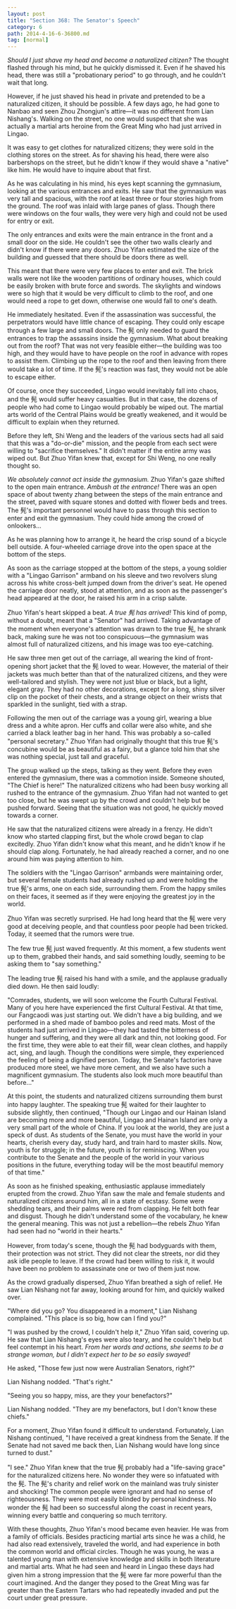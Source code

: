 ```yaml
---
layout: post
title: "Section 368: The Senator's Speech"
category: 6
path: 2014-4-16-6-36800.md
tag: [normal]
---
```


*Should I just shave my head and become a naturalized citizen?* The thought flashed through his mind, but he quickly dismissed it. Even if he shaved his head, there was still a "probationary period" to go through, and he couldn't wait that long.

However, if he just shaved his head in private and pretended to be a naturalized citizen, it should be possible. A few days ago, he had gone to Nanbao and seen Zhou Zhongjun's attire—it was no different from Lian Nishang's. Walking on the street, no one would suspect that she was actually a martial arts heroine from the Great Ming who had just arrived in Lingao.

It was easy to get clothes for naturalized citizens; they were sold in the clothing stores on the street. As for shaving his head, there were also barbershops on the street, but he didn't know if they would shave a "native" like him. He would have to inquire about that first.

As he was calculating in his mind, his eyes kept scanning the gymnasium, looking at the various entrances and exits. He saw that the gymnasium was very tall and spacious, with the roof at least three or four stories high from the ground. The roof was inlaid with large panes of glass. Though there were windows on the four walls, they were very high and could not be used for entry or exit.

The only entrances and exits were the main entrance in the front and a small door on the side. He couldn't see the other two walls clearly and didn't know if there were any doors. Zhuo Yifan estimated the size of the building and guessed that there should be doors there as well.

This meant that there were very few places to enter and exit. The brick walls were not like the wooden partitions of ordinary houses, which could be easily broken with brute force and swords. The skylights and windows were so high that it would be very difficult to climb to the roof, and one would need a rope to get down, otherwise one would fall to one's death.

He immediately hesitated. Even if the assassination was successful, the perpetrators would have little chance of escaping. They could only escape through a few large and small doors. The 髡 only needed to guard the entrances to trap the assassins inside the gymnasium. What about breaking out from the roof? That was not very feasible either—the building was too high, and they would have to have people on the roof in advance with ropes to assist them. Climbing up the rope to the roof and then leaving from there would take a lot of time. If the 髡's reaction was fast, they would not be able to escape either.

Of course, once they succeeded, Lingao would inevitably fall into chaos, and the 髡 would suffer heavy casualties. But in that case, the dozens of people who had come to Lingao would probably be wiped out. The martial arts world of the Central Plains would be greatly weakened, and it would be difficult to explain when they returned.

Before they left, Shi Weng and the leaders of the various sects had all said that this was a "do-or-die" mission, and the people from each sect were willing to "sacrifice themselves." It didn't matter if the entire army was wiped out. But Zhuo Yifan knew that, except for Shi Weng, no one really thought so.

*We absolutely cannot act inside the gymnasium.* Zhuo Yifan's gaze shifted to the open main entrance. *Ambush at the entrance!* There was an open space of about twenty zhang between the steps of the main entrance and the street, paved with square stones and dotted with flower beds and trees. The 髡's important personnel would have to pass through this section to enter and exit the gymnasium. They could hide among the crowd of onlookers...

As he was planning how to arrange it, he heard the crisp sound of a bicycle bell outside. A four-wheeled carriage drove into the open space at the bottom of the steps.

As soon as the carriage stopped at the bottom of the steps, a young soldier with a "Lingao Garrison" armband on his sleeve and two revolvers slung across his white cross-belt jumped down from the driver's seat. He opened the carriage door neatly, stood at attention, and as soon as the passenger's head appeared at the door, he raised his arm in a crisp salute.

Zhuo Yifan's heart skipped a beat. *A true 髡 has arrived!* This kind of pomp, without a doubt, meant that a "Senator" had arrived. Taking advantage of the moment when everyone's attention was drawn to the true 髡, he shrank back, making sure he was not too conspicuous—the gymnasium was almost full of naturalized citizens, and his image was too eye-catching.

He saw three men get out of the carriage, all wearing the kind of front-opening short jacket that the 髡 loved to wear. However, the material of their jackets was much better than that of the naturalized citizens, and they were well-tailored and stylish. They were not just blue or black, but a light, elegant gray. They had no other decorations, except for a long, shiny silver clip on the pocket of their chests, and a strange object on their wrists that sparkled in the sunlight, tied with a strap.

Following the men out of the carriage was a young girl, wearing a blue dress and a white apron. Her cuffs and collar were also white, and she carried a black leather bag in her hand. This was probably a so-called "personal secretary." Zhuo Yifan had originally thought that this true 髡's concubine would be as beautiful as a fairy, but a glance told him that she was nothing special, just tall and graceful.

The group walked up the steps, talking as they went. Before they even entered the gymnasium, there was a commotion inside. Someone shouted, "The Chief is here!" The naturalized citizens who had been busy working all rushed to the entrance of the gymnasium. Zhuo Yifan had not wanted to get too close, but he was swept up by the crowd and couldn't help but be pushed forward. Seeing that the situation was not good, he quickly moved towards a corner.

He saw that the naturalized citizens were already in a frenzy. He didn't know who started clapping first, but the whole crowd began to clap excitedly. Zhuo Yifan didn't know what this meant, and he didn't know if he should clap along. Fortunately, he had already reached a corner, and no one around him was paying attention to him.

The soldiers with the "Lingao Garrison" armbands were maintaining order, but several female students had already rushed up and were holding the true 髡's arms, one on each side, surrounding them. From the happy smiles on their faces, it seemed as if they were enjoying the greatest joy in the world.

Zhuo Yifan was secretly surprised. He had long heard that the 髡 were very good at deceiving people, and that countless poor people had been tricked. Today, it seemed that the rumors were true.

The few true 髡 just waved frequently. At this moment, a few students went up to them, grabbed their hands, and said something loudly, seeming to be asking them to "say something."

The leading true 髡 raised his hand with a smile, and the applause gradually died down. He then said loudly:

"Comrades, students, we will soon welcome the Fourth Cultural Festival. Many of you here have experienced the first Cultural Festival. At that time, our Fangcaodi was just starting out. We didn't have a big building, and we performed in a shed made of bamboo poles and reed mats. Most of the students had just arrived in Lingao—they had tasted the bitterness of hunger and suffering, and they were all dark and thin, not looking good. For the first time, they were able to eat their fill, wear clean clothes, and happily act, sing, and laugh. Though the conditions were simple, they experienced the feeling of being a dignified person. Today, the Senate's factories have produced more steel, we have more cement, and we also have such a magnificent gymnasium. The students also look much more beautiful than before..."

At this point, the students and naturalized citizens surrounding them burst into happy laughter. The speaking true 髡 waited for their laughter to subside slightly, then continued, "Though our Lingao and our Hainan Island are becoming more and more beautiful, Lingao and Hainan Island are only a very small part of the whole of China. If you look at the world, they are just a speck of dust. As students of the Senate, you must have the world in your hearts, cherish every day, study hard, and train hard to master skills. Now, youth is for struggle; in the future, youth is for reminiscing. When you contribute to the Senate and the people of the world in your various positions in the future, everything today will be the most beautiful memory of that time."

As soon as he finished speaking, enthusiastic applause immediately erupted from the crowd. Zhuo Yifan saw the male and female students and naturalized citizens around him, all in a state of ecstasy. Some were shedding tears, and their palms were red from clapping. He felt both fear and disgust. Though he didn't understand some of the vocabulary, he knew the general meaning. This was not just a rebellion—the rebels Zhuo Yifan had seen had no "world in their hearts."

However, from today's scene, though the 髡 had bodyguards with them, their protection was not strict. They did not clear the streets, nor did they ask idle people to leave. If the crowd had been willing to risk it, it would have been no problem to assassinate one or two of them just now.

As the crowd gradually dispersed, Zhuo Yifan breathed a sigh of relief. He saw Lian Nishang not far away, looking around for him, and quickly walked over.

"Where did you go? You disappeared in a moment," Lian Nishang complained. "This place is so big, how can I find you?"

"I was pushed by the crowd, I couldn't help it," Zhuo Yifan said, covering up. He saw that Lian Nishang's eyes were also teary, and he couldn't help but feel contempt in his heart. *From her words and actions, she seems to be a strange woman, but I didn't expect her to be so easily swayed!*

He asked, "Those few just now were Australian Senators, right?"

Lian Nishang nodded. "That's right."

"Seeing you so happy, miss, are they your benefactors?"

Lian Nishang nodded. "They are my benefactors, but I don't know these chiefs."

For a moment, Zhuo Yifan found it difficult to understand. Fortunately, Lian Nishang continued, "I have received a great kindness from the Senate. If the Senate had not saved me back then, Lian Nishang would have long since turned to dust."

"I see." Zhuo Yifan knew that the true 髡 probably had a "life-saving grace" for the naturalized citizens here. No wonder they were so infatuated with the 髡. The 髡's charity and relief work on the mainland was truly sinister and shocking! The common people were ignorant and had no sense of righteousness. They were most easily blinded by personal kindness. No wonder the 髡 had been so successful along the coast in recent years, winning every battle and conquering so much territory.

With these thoughts, Zhuo Yifan's mood became even heavier. He was from a family of officials. Besides practicing martial arts since he was a child, he had also read extensively, traveled the world, and had experience in both the common world and official circles. Though he was young, he was a talented young man with extensive knowledge and skills in both literature and martial arts. What he had seen and heard in Lingao these days had given him a strong impression that the 髡 were far more powerful than the court imagined. And the danger they posed to the Great Ming was far greater than the Eastern Tartars who had repeatedly invaded and put the court under great pressure.